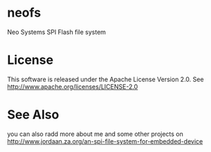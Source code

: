 # neofs
Neo Systems SPI Flash file system

# License
This software is released under the Apache License Version 2.0. See http://www.apache.org/licenses/LICENSE-2.0

# See Also
you can also radd more about me and some other projects on http://www.jordaan.za.org/an-spi-file-system-for-embedded-device
